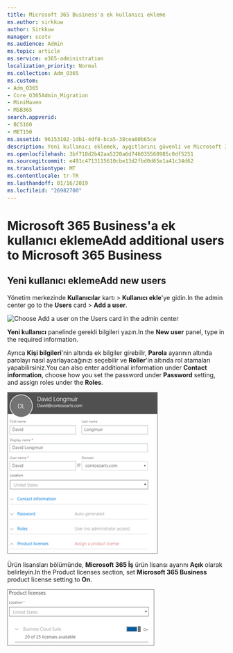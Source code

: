 ```yaml
---
title: Microsoft 365 Business'a ek kullanıcı ekleme
ms.author: sirkkuw
author: Sirkkuw
manager: scotv
ms.audience: Admin
ms.topic: article
ms.service: o365-administration
localization_priority: Normal
ms.collection: Adm_O365
ms.custom:
- Adm_O365
- Core_O365Admin_Migration
- MiniMaven
- MSB365
search.appverid:
- BCS160
- MET150
ms.assetid: 96153102-1db1-4df8-bca5-38cea80b65ce
description: Yeni kullanıcı eklemek, aygıtlarını güvenli ve Microsoft 365 iş rolleri atamak öğrenin.
ms.openlocfilehash: 3bf718d2b42aa5220a6d746035568985c0df5251
ms.sourcegitcommit: e491c4713115610cbe13d2fbd0d65e1a41c34d62
ms.translationtype: MT
ms.contentlocale: tr-TR
ms.lasthandoff: 01/16/2019
ms.locfileid: "26982700"
---
```

# <a name="add-additional-users-to-microsoft-365-business"></a><span data-ttu-id="1830e-103">Microsoft 365 Business'a ek kullanıcı ekleme</span><span class="sxs-lookup"><span data-stu-id="1830e-103">Add additional users to Microsoft 365 Business</span></span>

## <a name="add-new-users"></a><span data-ttu-id="1830e-104">Yeni kullanıcı ekleme</span><span class="sxs-lookup"><span data-stu-id="1830e-104">Add new users</span></span>

<span data-ttu-id="1830e-105">Yönetim merkezinde **Kullanıcılar** kartı \> **Kullanıcı ekle**'ye gidin.</span><span class="sxs-lookup"><span data-stu-id="1830e-105">In the admin center go to the **Users** card \> **Add a user**.</span></span>
  
![Choose Add a user on the Users card in the admin center](media/55218f5b-899c-41cb-8486-8746fcef1748.png)
  
<span data-ttu-id="1830e-107">**Yeni kullanıcı** panelinde gerekli bilgileri yazın.</span><span class="sxs-lookup"><span data-stu-id="1830e-107">In the **New user** panel, type in the required information.</span></span> 
  
<span data-ttu-id="1830e-108">Ayrıca **Kişi bilgileri**'nin altında ek bilgiler girebilir, **Parola** ayarının altında parolayı nasıl ayarlayacağınızı seçebilir ve **Roller**'in altında rol atamaları yapabilirsiniz.</span><span class="sxs-lookup"><span data-stu-id="1830e-108">You can also enter additional information under **Contact information**, choose how you set the password under **Password** setting, and assign roles under the **Roles**.</span></span>
  
![Enter user information in the New user card](media/f04d39ca-48be-4868-8330-8552a4754c8b.png)
  
<span data-ttu-id="1830e-110">Ürün lisansları bölümünde, **Microsoft 365 İş** ürün lisansı ayarını **Açık** olarak belirleyin.</span><span class="sxs-lookup"><span data-stu-id="1830e-110">In the Product licenses section, set **Microsoft 365 Business** product license setting to **On**.</span></span>
  
![Set the license setting to On position](media/7404f7f7-93bc-44a3-9ffb-4208b5b17402.png)
  

  

